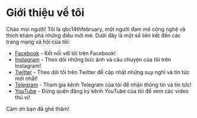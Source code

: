 # Giới thiệu về tôi

Chào mọi người! Tôi là qbc14thfebruary, một người đam mê công nghệ và thích khám phá những điều mới mẻ. Dưới đây là một số liên kết đến các trang mạng xã hội của tôi:

- [Facebook](https://www.facebook.com/yourprofile) - Kết nối với tôi trên Facebook!
- [Instagram](https://www.instagram.com/yourprofile) - Theo dõi những bức ảnh và câu chuyện của tôi trên Instagram!
- [Twitter](https://twitter.com/yourprofile) - Theo dõi tôi trên Twitter để cập nhật những suy nghĩ và tin tức mới nhất!
- [Telegram](https://t.me/yourprofile) - Tham gia kênh Telegram của tôi để nhận thông tin và tin tức!
- [YouTube](https://www.youtube.com/yourchannel) - Đừng quên đăng ký kênh YouTube của tôi để xem các video thú vị!

Cảm ơn bạn đã ghé thăm!
